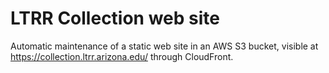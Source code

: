 # LTRR Collection web site

Automatic maintenance of a static web site in an AWS S3 bucket,
visible at <https://collection.ltrr.arizona.edu/> through CloudFront.
